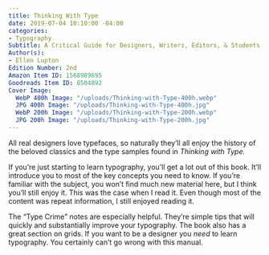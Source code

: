 ```yaml
---
title: Thinking With Type
date: 2019-07-04 10:10:00 -04:00
categories:
- Typography
Subtitle: A Critical Guide for Designers, Writers, Editors, & Students
Author(s):
- Ellen Lupton
Edition Number: 2nd
Amazon Item ID: 1568989695
Goodreads Item ID: 8504892
Cover Image:
  WebP 400h Image: "/uploads/Thinking-with-Type-400h.webp"
  JPG 400h Image: "/uploads/Thinking-with-Type-400h.jpg"
  WebP 200h Image: "/uploads/Thinking-with-Type-200h.webp"
  JPG 200h Image: "/uploads/Thinking-with-Type-200h.jpg"
---
```


All real designers love typefaces, so naturally they’ll all enjoy the history of the beloved classics and the type samples found in *Thinking with Type.*

If you’re just starting to learn typography, you’ll get a lot out of this book. It’ll introduce you to most of the key concepts you need to know. If you’re familiar with the subject, you won’t find much new material here, but I think you’ll still enjoy it. This was the case when I read it. Even though most of the content was repeat information, I still enjoyed reading it.

The “Type Crime” notes are especially helpful. They’re simple tips that will quickly and substantially improve your typography. The book also has a great section on grids. If you want to be a designer you *need* to learn typography. You certainly can’t go wrong with this manual.